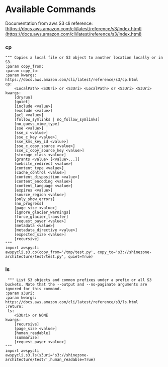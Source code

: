 # Available Commands

   Documentation from aws S3 cli reference: [https://docs.aws.amazon.com/cli/latest/reference/s3/index.html](https://docs.aws.amazon.com/cli/latest/reference/s3/index.html)

### cp
    """ Copies a local file or S3 object to another location locally or in S3.
    :param copy_from: 
    :param copy_to:
    :param kwargs:      https://docs.aws.amazon.com/cli/latest/reference/s3/cp.html
    cp:
        <LocalPath> <S3Uri> or <S3Uri> <LocalPath> or <S3Uri> <S3Uri>
    kwargs:
        [dryrun]
        [quiet]
        [include <value>]
        [exclude <value>]
        [acl <value>]
        [follow_symlinks | no_follow_symlinks]
        [no_guess_mime_type]
        [sse <value>]
        [sse_c <value>]
        [sse_c_key <value>]
        [sse_kms_key_id <value>]
        [sse_c_copy_source <value>]
        [sse_c_copy_source_key <value>]
        [storage_class <value>]
        [grants <value> [<value>...]]
        [website_redirect <value>]
        [content_type <value>]
        [cache_control <value>]
        [content_disposition <value>]
        [content_encoding <value>]
        [content_language <value>]
        [expires <value>]
        [source_region <value>]
        [only_show_errors]
        [no_progress]
        [page_size <value>]
        [ignore_glacier_warnings]
        [force_glacier_transfer]
        [request_payer <value>]
        [metadata <value>]
        [metadata_directive <value>]
        [expected_size <value>]
        [recursive]
    """
    import awspycli
    awspycli.s3.cp(copy_from='/tmp/test.py', copy_to='s3://shinezone-architecture/test/test.py', quiet=True)

### ls
     """ List S3 objects and common prefixes under a prefix or all S3 buckets. Note that the --output and --no-paginate arguments are ignored for this command.
    :param s3uri:
    :param kwargs:      https://docs.aws.amazon.com/cli/latest/reference/s3/ls.html
    :return:
     ls:
        <S3Uri> or NONE
    kwargs:
        [recursive]
        [page_size <value>]
        [human_readable]
        [summarize]
        [request_payer <value>]
    """
    import awspycli
    awspycli.s3.ls(s3uri='s3://shinezone-architecture/test/',human_readable=True)


